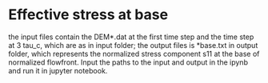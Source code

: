 # Effective stress at base
the input files contain the DEM*.dat at the first time step and the time step at 3 tau_c, which are as in input folder;
the output files is *base.txt in output folder, which represents the normalized stress component s11 at the base of normalized flowfront.
Input the paths to the input and output in the ipynb and run it in jupyter notebook. 
